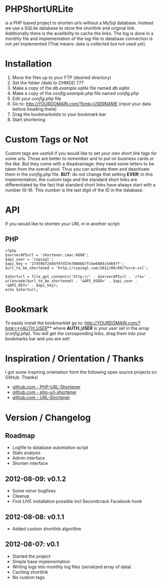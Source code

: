 # PHPShortURLite
is a PHP based project to shorten urls without a MySql database. Instead we use a SQLite database to store the shortlink and original link. Additionally there is the availibility to cache the links. The log is done in a monthly file and implementation of the log-file to database connection is not yet implemented (That means: data is collected but not used yet).

# Installation

1. Move the files up to your FTP (desired directory)
2. Set the folder */data* to CHMOD 777
3. Make a copy of the *db.example.sqlite* file named *db.sqlite*
4. Make a copy of the *config.example.php* file named *config.php*
5. Edit your *config.php* file
6. Go to: http://YOURDOMAIN.com/?bmk=USERNAME (input your data before heading there)
7. Drag the bookmarkslets to your bookmark bar
8. Start shortening

# Custom Tags or Not

Custom tags are usefull if you would like to set your own short link tags for some urls. Those are better to remember and to put on business cards or the like. But they come with a disadvantage: they need some letters to be taken from the overall pool. Thus you can activate them and deactivate them in the *config.php* file. **BUT**: do not change that setting **EVER**! In this implementation, the custom tags and the standard short links are differentiated by the fact that standard short links have always start with a number (0-9). This number is the last digit of the ID in the database.

# API

If you would like to shorten your URL in in another script:

## PHP

	<?php
	$serverAPIurl = 'shortener.imac:8888';
	$api_user = 'cspiegl';
	$api_key = '27459b72456f8fd37e7080bb7fcbe6884c54697f';
	$url_to_be_shortened = 'http://cspiegl.com/2012/08/08/force-ssl';

	$shorturl = file_get_contents('http://' . $serverAPIurl . '/?o=' . urlencode($url_to_be_shortened) . '&API_USER=' . $api_user . '&API_KEY=' . $api_key);
	echo $shorturl;

# Bookmark

To easily install the bookmarklet go to: *http://YOURDOMAIN.com/?bmk=**AUTH_USER*** where **AUTH_USER** is your user set in the array (*config.php*). You will get the corosponding links, drag them into your bookmarks bar and you are set!

# Inspiration / Orientation / Thanks

I got some inspiring orientation form the following open source projects on GitHub. Thanks!

* [github.com - PHP-URL-Shortener](https://github.com/briancray/PHP-URL-Shortener)
* [github.com - php-url-shortener](https://github.com/mathiasbynens/php-url-shortener)
* [github.com - URL-Shortener](https://github.com/MaxKDevelopment/URL-Shortener)

# Version / Changelog

## Roadmap

* Logfile to database automation script
* Stats analysis
* Admin interface
* Shorten interface

## 2012-08-09: v0.1.2

* Some minor bugfixes
* Cleanup
* First LIVE installation possible incl Secondcrack Facebook hook

## 2012-08-08: v0.1.1

* Added custom shortlink algorithm

## 2012-08-07: v0.1

* Started the project
* Simple base implementation
* Writing logs into monthly log files (serialized array of data)
* Caching shortlink
* No custom tags